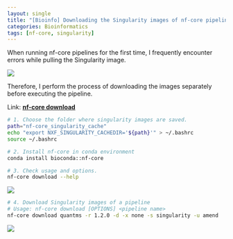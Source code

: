 ```yaml
---
layout: single
title: "[Bioinfo] Downloading the Singularity images of nf-core pipeline"
categories: Bioinformatics
tags: [nf-core, singularity]
---
```


When running nf-core pipelines for the first time, I frequently encounter errors while pulling the Singularity image.

![](../../images/2024-03-13-nf-core-singularity-img/2024-03-14-23-56-50-image.png)

Therefore, I perform the process of downloading the images separately before executing the pipeline.

Link: [**nf-core download**](https://nf-co.re/tools#downloading-pipelines-for-offline-use)

```bash
# 1. Choose the folder where singularity images are saved.
path="nf-core_singularity_cache"
echo "export NXF_SINGULARITY_CACHEDIR='${path}'" > ~/.bashrc
source ~/.bashrc

# 2. Install nf-core in conda environment
conda install bioconda::nf-core

# 3. Check usage and options.
nf-core download --help
```

![](../../images/2024-03-13-nf-core-singularity-img/2024-03-14-23-44-43-image.png)

```bash
# 4. Download Singularity images of a pipeline
# Usage: nf-core download [OPTIONS] <pipeline name>
nf-core download quantms -r 1.2.0 -d -x none -s singularity -u amend
```

![](../../images/2024-03-13-nf-core-singularity-img/2024-03-14-23-22-55-image.png)
